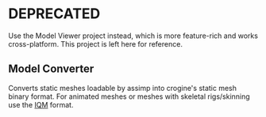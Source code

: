 # DEPRECATED
Use the Model Viewer project instead, which is more feature-rich and works cross-platform. This project is left here for reference.


Model Converter
---------------

Converts static meshes loadable by assimp into crogine's static mesh binary format. For animated meshes or meshes with skeletal rigs/skinning use the [IQM](https://github.com/lsalzman/iqm) format.